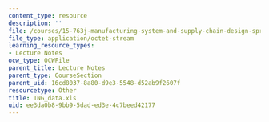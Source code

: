 ```yaml
---
content_type: resource
description: ''
file: /courses/15-763j-manufacturing-system-and-supply-chain-design-spring-2005/ee3da0b89bb95daded3e4c7beed42177_tng_data.xls
file_type: application/octet-stream
learning_resource_types:
- Lecture Notes
ocw_type: OCWFile
parent_title: Lecture Notes
parent_type: CourseSection
parent_uid: 16cd8037-8a80-d9e3-5548-d52ab9f2607f
resourcetype: Other
title: TNG_data.xls
uid: ee3da0b8-9bb9-5dad-ed3e-4c7beed42177
---
```

